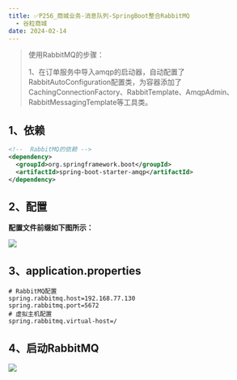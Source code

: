 ```yaml
---
title: ✅P256_商城业务-消息队列-SpringBoot整合RabbitMQ
  - 谷粒商城
date: 2024-02-14
---
```


<!-- more -->

> 使用RabbitMQ的步骤：
>
> 1、在订单服务中导入amqp的启动器，自动配置了RabbitAutoConfiguration配置类，为容器添加了CachingConnectionFactory、RabbitTemplate、AmqpAdmin、RabbitMessagingTemplate等工具类。


## 1、依赖

```xml
<!--  RabbitMQ的依赖 -->
<dependency>
  <groupId>org.springframework.boot</groupId>
  <artifactId>spring-boot-starter-amqp</artifactId>
</dependency>
```

## 2、配置

**配置文件前缀如下图所示：**

![](https://studyimages.oss-cn-beijing.aliyuncs.com/img/RocketMQ/202309/202309131622312.png#id=sxmun&originHeight=857&originWidth=974&originalType=binary&ratio=1&rotation=0&showTitle=false&status=done&style=none&title=)

## 3、application.properties

```properties
# RabbitMQ配置
spring.rabbitmq.host=192.168.77.130
spring.rabbitmq.port=5672
# 虚拟主机配置
spring.rabbitmq.virtual-host=/
```

## 4、启动RabbitMQ

![](https://cfmall-hello.oss-cn-beijing.aliyuncs.com/images/202306/202306291935204.png#id=vnLiV&originHeight=238&originWidth=1081&originalType=binary&ratio=1&rotation=0&showTitle=false&status=done&style=none&title=)
